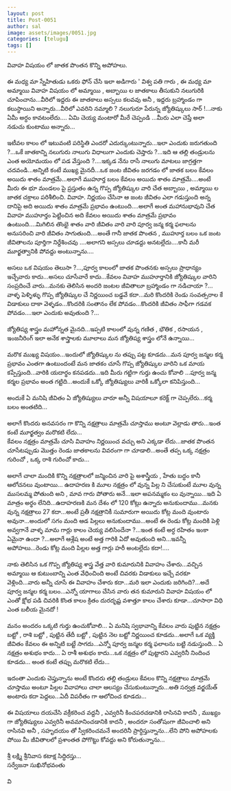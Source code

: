 ```yaml
---
layout: post
title: Post-0051
author: sal
image: assets/images/0051.jpg
categories: [telugu]
tags: []
---
```

వివాహ   విషయం లో జాతక పొంతన   కొన్ని అపోహలు.  <br>
   <br>
 ఈ మధ్య మా స్నేహితుడు ఒకరు ఫోన్ చేసి ఇలా అడిగారు ' విశ్వ పతి గారు , ఈ మధ్య మా అమ్మాయి వివాహ విషయం లో అమ్మాయి , అబ్బాయి ల జాతకాలు తీసుకుని నలుగురికి చూపించాను...వీరిలో ఇద్దరు ఈ జాతకాలు అస్సలు కలవవు అనీ , ఇద్దరు బ్రహ్మాండం గా కలుస్థాయిని అన్నారు...వీరిలో ఎవరిని నమ్మాలి ? నలుగురూ పేరున్న జ్యోతిష్కులు సార్ !...నాకు ఏమీ అర్ధం కావటంలేదు.... ఏమి చెయ్య మంటారో మీరే చెప్పండి ...మీరు ఎలా చెప్తే అలా నడుచు కుంటాము అన్నారు...  <br>
   <br>
 ఇటీవల కాలం లో ఇటువంటి పరిస్థితి ఎందరో ఎదుర్కుంటున్నారు...ఇలా ఎందుకు జరుగతుంది ?...ఒకే జాతకాన్ని నలుగురు నాలుగు విధాలుగా ఎందుకు చెప్తారు ?...ఇది ఆ తల్లి తండ్రులను ఎంత అయోమయం లో పడ వేస్తుంది ?....ఇక్కడ నేను రాసే నాలుగు మాటలు జాగ్రత్తగా చదవండి...అన్నిటి కంటే ముఖ్య మైనదీ...ఒక జంట జీవితం జరగడం లో జాతక బలం కేవలం అయిదు శాతం మాత్రమే...అలాగే ముహూర్త బలం కేవలం అయిదు శాతం మాత్రమే....అంటే మీరు ఈ భూ మండలం పై ప్రస్తుతం ఉన్న గొప్ప జ్యోతిష్కుల వారి చేత అబ్బాయి , అమ్మాయి ల జాతక చక్రాలు పరిశీలించి.  వివాహ. నిర్ణయం  చేసినా  ఆ జంట జీవితం ఎలా గడుస్తుంది అన్న దానిపై   అది  అయిదు శాతం మాత్రమే  ప్రభావం ఉంటుంది....అలాగే అంత మహానుభావుని చేత వివాహ ముహూర్తం పెట్టించిన అది కేవలం అయిదు శాతం మాత్రమే ప్రభావం ఉంటుంది....మిగిలిన తొంభై శాతం వారి జీవితం వారి వారి పూర్వ జన్మ కర్మ ఫలాలను అనుసరించి వారి జీవితం సాగుతుంది....అంతే గానీ జాతక పొంతన , ముహూర్త బలం ఒక జంట జీవితాలను పూర్తిగా నిర్దేశించవు ....అలాగని అస్సలు చూడద్దు అనటల్లేదు....కానీ మరీ మూర్ఖత్వానికి పోవద్దు అంటున్నాను....  <br>
   <br>
 అసలు ఒక విషయం తెలుసా ?...,పూర్వ కాలంలో జాతక పొంతనకు అస్సలు ప్రాధాన్యం ఇచ్చేవారు కాదు...అసలు చూసేవారే కాదు...కేవలం వివాహ ముహూర్తానికి జ్యోతిష్కుల వారిని సంప్రదించే వారు...మనకు తెలిసిన అందరి జంటల జీవితాలూ బ్రహ్మాండం గా నడిచాయా ?... వాళ్ళ పెళ్ళిళ్ళు గొప్ప జ్యోతిష్కుల చే నిర్ణయించ బడ్డవే కదా...మరి కొందరికి రెండు సంవత్సరాల కే విడాకులు దాకా వెళ్ళడం...కొందరికి సంతానం లేక పోవడం...కొందరికి జీవితం సాఫీగా గడవక పోవడం....ఇలా ఎందుకు అవుతుంది ?...  <br>
   <br>
 జ్యోతిష్య శాస్త్రం మహోన్నత మైనది...ఇప్పటి కాలంలో వున్న గణిత , భౌతిక , రసాయన , ఇంజనీరింగ్ ఇలా అనేక శాస్త్రాలకు మూలాలు మన జ్యోతిష్య శాస్త్రం లోనే  ఉన్నాయి...  <br>
   <br>
 మరొక ముఖ్య విషయం...ఇందులో జ్యోతిష్కుల ను తప్పు పట్ట కూడదు...మన పూర్వ జన్మల కర్మ ప్రభావం ఎంతగా ఉంటుందంటే మన జాతకం చూసే గొప్ప జ్యోతిష్కుల వారిని ఒక మాయ కప్పేస్తుంది...వారికి యదార్థం కనపడదు...ఇది మీరు గట్టిగా గుర్తు ఉంచు కోవాలి ...పూర్వ జన్మ కర్మల ప్రభావం అంత గట్టిది...అందుకే ఒక్కో జ్యోతిష్యులు వారికీ ఒక్కోలా కనిపిస్తుంది...  <br>
   <br>
 అందుకే ఏ మనిషి జీవితం ఏ జ్యోతిష్యులు వారూ అన్నీ విషయాలూ కరెక్ట్ గా చెప్పలేరు...కర్మ బలం అంతటిది...  <br>
   <br>
 అలాగే కొందరు అనవసరం గా కొన్ని  నక్షత్రాలు మాత్రమే చూస్తాము అంటూ వెల్లాడు తారు...ఇంత కంటే మూర్ఖత్వం మరొకటి లేదు...  <br>
 కేవలం నక్షత్రం మాత్రమే చూసి వివాహం నిర్ణయించ వచ్చు అని ఎక్కడా లేదు...జాతక పొంతన చూసేటప్పుడు మొత్తం రెండు జాతకాలను వివరంగా గా చూడాలి...అంతే   తప్ప ఒక్క     నక్షత్రం గురించో , ఒక్క రాశి గురించో కాదు...  <br>
   <br>
 అలాగే  చాలా మందికి కొన్ని నక్షత్రాలలో జన్మించిన వారి పై అశాస్త్రీయ , హేతు బద్ధం కానీ ఆలోచనలు వుంటాయి... ఉదాహరణ కి మూల నక్షత్రం లో వున్న పిల్ల ని చేసుకుంటే మూల వున్న ముసలమ్మ పోతుంది అని , మావ గారు పోతారు అనే...ఇలా అపనమ్మకం లు వున్నాయి...ఇది ఏ మాత్రం అర్థం లేనిది...ఉదాహరణకి మన దేశం లో 120 కోట్లు ఉన్నారు అనుకుందాము...మనకు వున్న నక్షత్రాలు 27 కదా...అంటే ప్రతీ నక్షత్రానికీ సుమారుగా అయిదు కోట్ల మంది వుంటారు అవునా...అందులో సగం మంది ఆడ పిల్లలు అనుకుందాము...అంటే ఈ రెండు కోట్ల మందికి పెళ్లి అవ్వగానే వాళ్ళ మామ గార్లు కాలం చెయ్య వలిసిందేనా ?...ఇంత కంటే అర్ధ రహితం ఇంకా ఏమైనా ఉందా ?...అలాగే ఆశ్లేష అంటే అత్త గారికి ఏదో అవుతుంది అని...ఇవన్నీ అపోహలు...రెండు కోట్ల మంది పిల్లల అత్త గార్లు హరీ అంటల్లేదు కదా!....  <br>
   <br>
 నాకు తెలిసిన ఒక గొప్ప జ్యోతిష్య శాస్త్ర వేత్త వారి కుమారునికి వివాహం చేశారు...వచ్చిన అమ్మాయి ఆ కుటుంబాన్ని ఎంత వేధించింది అంటే చివరకు విడాకులు ఇచ్చే వరకూ వెళ్లింది...వారు అన్నీ చూసే ఈ వివాహం చేశారు కదా...మరి ఇలా ఎందుకు జరిగింది?...అదే పూర్వ జన్మల కర్మ బలం...ఎన్నో యాగాలు చేసిన వారు తన కుమారుని వివాహ విషయం లో ఎంతో క్షోభ పడి చివరికి కొంత కాలం క్రితం దురదృష్ట వశాత్తూ కాలం చేశారు కూడా...చూసారా విధి ఎంత బలీయ మైనదో !  <br>
   <br>
 మనం అందరం ఒక్కటి గుర్తు ఉంచుకోవాలి... ఏ మనిషి స్వభావాన్ని కేవలం వారు పుట్టిన నక్షత్రం బట్టో , రాశి బట్టో , పుట్టిన తేదీ బట్టో , పుట్టిన నెల బట్టో నిర్ణయించ కూడదు...అలాగే ఒక వ్యక్తి జీవితం కేవలం ఈ అన్నిటి బట్టే సాగదు...ఎన్నో పూర్వ జన్మల కర్మ ఫలాలను బట్టి నడుస్తుంది... ఏ నక్షత్రం అశుభం కాదు... ఏ రాశీ అశుభం కాదు...ఒక నక్షత్రం లో పుట్టారని ఎవ్వరినీ నిందించ కూడదు... అంత కంటే తప్పు మరొకటి లేదు...  <br>
   <br>
 ఇదంతా ఎందుకు చెప్తున్నాను అంటే కొందరు తల్లి తండ్రులు కేవలం కొన్ని నక్షత్రాలు మాత్రమే చూస్తాము అంటూ పిల్లల వివాహాలు చాలా ఆలస్యం చేసుకుంటున్నారు...అతి సర్వత్ర వర్జయేత్ అంటారు కదా పెద్దలు...ఏదీ విపరీతం గా ఆలోచించ కూడదు...  <br>
   <br>
 ఈ విషయాలు దయచేసి వక్రీకరించ వద్దనీ ,  ఎవ్వరినీ కించపరచడానికి రాసినవి కాదనీ , ముఖ్యం గా జ్యోతిష్యులు ఎవ్వరినీ అవమానించడానికి కాదనీ , అందరూ సంతోషంగా  జీవించాలి అని  రాసినవి అనీ ,      సహృదయం తో స్వీకరించమనే అందరినీ ప్రార్ధిస్తున్నాను...లేని పోని అపోహలకు పోయి మీ జీవితాలలో ప్రశాంతత పోగొట్టు కోవద్దు అని కోరుతున్నాను...  <br>
   <br>
 శ్రీ లక్ష్మి శ్రీనివాస కటాక్ష సిద్ధిరస్తు...  <br>
 సర్వేజనా సుఖినోభవంతు  <br>
   <br>
 వి